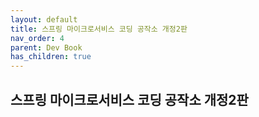 ```yaml
---
layout: default
title: 스프링 마이크로서비스 코딩 공작소 개정2판
nav_order: 4
parent: Dev Book
has_children: true
---
```


## 스프링 마이크로서비스 코딩 공작소 개정2판
